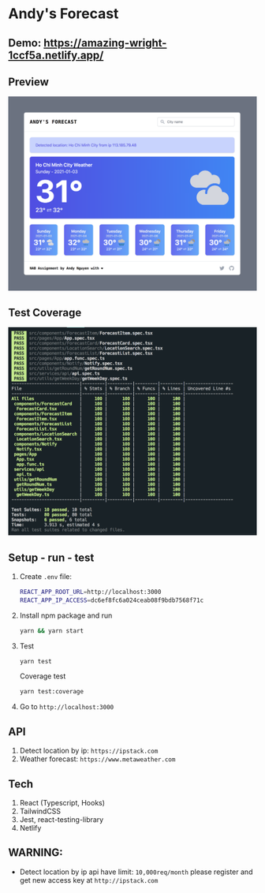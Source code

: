 # Andy's Forecast

## Demo: https://amazing-wright-1ccf5a.netlify.app/

## Preview

![App Preview](./docs/images/app.png 'App UI')

## Test Coverage

![Coverage](./docs/images/coverage.png 'Test Coverage')

## Setup - run - test

1. Create `.env` file:
   ```bash
   REACT_APP_ROOT_URL=http://localhost:3000
   REACT_APP_IP_ACCESS=dc6ef8fc6a024ceab08f9bdb7568f71c
   ```
1. Install npm package and run
   ```bash
   yarn && yarn start
   ```
1. Test
   ```bash
   yarn test
   ```
   Coverage test
   ```bash
   yarn test:coverage
   ```
1. Go to `http://localhost:3000`

## API

1. Detect location by ip: `https://ipstack.com`
1. Weather forecast: `https://www.metaweather.com`

## Tech

1. React (Typescript, Hooks)
1. TailwindCSS
1. Jest, react-testing-library
1. Netlify

## WARNING:

- Detect location by ip api have limit: `10,000req/month` please register and get new access key at `http://ipstack.com`
